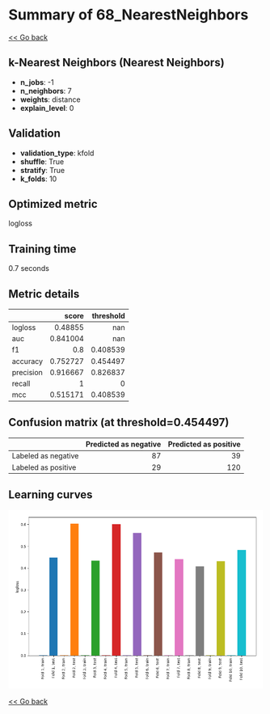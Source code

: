 # Summary of 68_NearestNeighbors

[<< Go back](../README.md)


## k-Nearest Neighbors (Nearest Neighbors)
- **n_jobs**: -1
- **n_neighbors**: 7
- **weights**: distance
- **explain_level**: 0

## Validation
 - **validation_type**: kfold
 - **shuffle**: True
 - **stratify**: True
 - **k_folds**: 10

## Optimized metric
logloss

## Training time

0.7 seconds

## Metric details
|           |    score |   threshold |
|:----------|---------:|------------:|
| logloss   | 0.48855  |  nan        |
| auc       | 0.841004 |  nan        |
| f1        | 0.8      |    0.408539 |
| accuracy  | 0.752727 |    0.454497 |
| precision | 0.916667 |    0.826837 |
| recall    | 1        |    0        |
| mcc       | 0.515171 |    0.408539 |


## Confusion matrix (at threshold=0.454497)
|                     |   Predicted as negative |   Predicted as positive |
|:--------------------|------------------------:|------------------------:|
| Labeled as negative |                      87 |                      39 |
| Labeled as positive |                      29 |                     120 |

## Learning curves
![Learning curves](learning_curves.png)

[<< Go back](../README.md)
